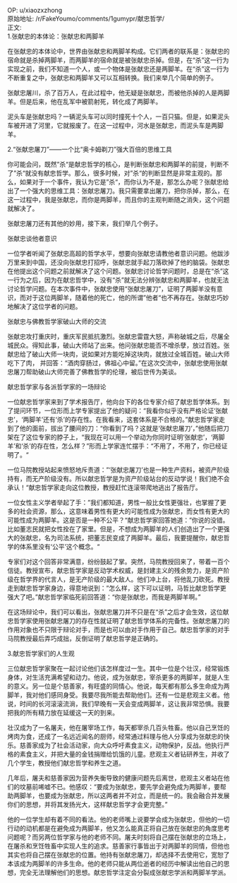 
OP: u/xiaozxzhong  
原始地址: /r/FakeYoumo/comments/1gumypr/献忠哲学/  
正文:  
1.张献忠的本体论：张献忠和两脚羊



在张献忠的本体论中，世界由张献忠和两脚羊构成。它们两者的联系是：张献忠的宿命就是杀掉两脚羊，而两脚羊的宿命就是被张献忠杀掉。但是，在“杀”这一行为实现之前，我们不知道一个人，或一个物体是张献忠还是两脚羊。在“杀”这一行为不断重复之中，张献忠和两脚羊又可以互相转换。我们来举几个简单的例子。



张献忠屠川，杀了百万人，在此过程中，他无疑是张献忠，而被他杀掉的人是两脚羊。但是后来，他在乱军中被箭射死，转化成了两脚羊。

泥头车是张献忠吗？一辆泥头车可以同时撞死十个人，一百只猫。但是，如果泥头车被开进了河里，它就报废了。在这一过程中，河水是张献忠，而泥头车是两脚羊。



2.“张献忠屠刀”——一个比“奥卡姆剃刀”强大百倍的思维工具



你可能会问，既然”杀“是献忠哲学的核心，是判断张献忠和两脚羊的前提，判断不了”杀“就没有献忠哲学。那么，很多时候，对”杀“的判断显然是非常主观的。那么，如果对于一个事件，我认为它是”杀“，而你认为不是，那怎么办呢？张献忠给出了一个强大的思维工具：张献忠屠刀。我只需要拿出屠刀，把你杀掉，那么，在这一过程中，我是张献忠，而你是两脚羊，而且你的主观判断随之消失，这个问题就解决了。



张献忠屠刀还有其他的妙用，接下来，我们举几个例子。



张献忠谈他者意识

一位学者听闻了张献忠高超的哲学水平，想要向张献忠请教他者意识问题。他跋涉万里来到中国，还没向张献忠打招呼，张献忠就手起刀落砍掉了他的脑袋。张献忠在他提出这个问题之前就解决了这个问题。张献忠讨论哲学问题时，总是在“杀”这一行为之后，因为在献忠哲学中，没有“杀”就无法分辨张献忠和两脚羊，也就无法讨论哲学问题。在本次事件中，张献忠使用“张献忠屠刀”，证明了两脚羊没有意识，而对于这位两脚羊，随着他的死亡，他的所谓”他者“也不再存在。张献忠巧妙地解决了这位学者的问题。



张献忠与佛教哲学家破山大师的交流



张献忠攻打重庆时，重庆军民抵抗激烈。张献忠雷霆大怒，声称破城之后，尽屠全城民众。得知此事，破山大师站了出来。他问张献忠能否不增杀孽，放过百姓。张献忠给了破山大师一块肉，说如果对方能吃掉这块肉，就放过全城百姓。破山大师吃下了肉， 并回答：“酒肉穿肠过，佛祖心中留。”在这次交流中，张献忠使用张献忠屠刀帮助破山大师完善了佛教哲学的伦理，被后世传为美谈。



献忠哲学家与各派哲学家的一场辩论



一位献忠哲学家来到了学术报告厅，他向台下的各位专家介绍了献忠哲学体系。到了提问环节，一位形而上学专家提出了他的疑问：“我看你似乎没有严格论证‘张献忠’，‘两脚羊’还有‘杀’的存在性。在我看来，这套体系是不合格的。”献忠哲学家走到了他的面前，拔出了腰间的刀：“你看到了吗？这就是‘张献忠屠刀’，”他随后把刀架在了这位专家的脖子上，“我现在可以用一个举动为你同时证明‘张献忠’，‘两脚羊’和‘杀’的存在性，怎么样？”形而上学家连忙摆手：“不用了，不用了，你已经证明了。“

一位马院教授站起来愤怒地斥责道：”‘张献忠屠刀’也是一种生产资料，被资产阶级持有，而无产阶级没有。所以献忠哲学是为资产阶级站台的反动学说！我们绝不会承认！“献忠哲学家走向这位教授，教授赶忙连滚带爬地逃出了报告厅。

一位女性主义学者举起了手：”我们都知道，男性一般比女性更强壮，也掌握了更多的社会资源，那么，这意味着男性有更大的可能性成为张献忠，而女性有更大的可能性成为两脚羊。这是否是一种不公平？“献忠哲学家回答她道：”你说的没错。比如董志民就把女性拴在了家里。但是，不想成为两脚羊的人们创造出了一个更强大的张献忠，名为司法系统，把董志民变成了两脚羊。最后，我要提醒你，献忠哲学的体系里没有‘公平’这个概念。“

专家们对这个回答非常满意，纷纷鼓起了掌。突然，马院教授回来了，带着一百个信徒。教授宣布，献忠哲学家是反动学术权威，是封建主义的残余势力，是资产阶级在哲学界的代言人，是无产阶级的最大敌人。他们冲上台，将他乱刀砍死。教授走到献忠哲学家身边，得意地说到：”怎么样，这下可以证明，马哲比献忠哲学更强大了吧。”献忠哲学家临死前回答道：“你是张献忠，而我是两脚羊啊。”

在这场辩论中，我们可以看出，张献忠屠刀并不只是在“杀”之后才会生效，这位献忠哲学家使用张献忠屠刀的存在性就证明了献忠哲学体系的完备性。张献忠屠刀的作用对象也不只限于辩论对手，而是也可以由对手作用于自己。献忠哲学家的对手马院教授最后弄巧成拙，反倒证明了献忠哲学是正确的。



3.献忠哲学家们的人生观



三位献忠哲学家聚在一起讨论他们该怎样度过一生。其中一位是个壮汉，经常锻炼身体，对生活充满希望和动力。他说，成为张献忠，宰杀更多的两脚羊，就是人生的意义。另一位是个慈善家，有旺盛的同情心。他说，每天都有那么多生命成为两脚羊，我对他们感同身受。我要尽我所能去帮助他们。还有一位是悲观主义者。他说，时间的长河滚滚流淌，我们早晚有一天会变成两脚羊，这让我非常恐惧。我要把我的所有精力放在延缓这一天的到来。

壮汉成为了一名屠夫，他在屠宰场工作，每天都宰杀几百头牲畜。他以自己烹饪的烤肉为食，还成了一名远近闻名的厨师，经常通过料理与他人分享成为张献忠的快乐。慈善家成为了社会活动家，向大众呼吁素食主义，动物保护，反战。他执行严格的素食主义，并把大量的金钱捐赠给饥饿的儿童。悲观主义者钻研养生，并收了几个学生，教授他们献忠哲学和养生之道。

几年后，屠夫和慈善家因为营养失衡导致的健康问题先后离世，悲观主义者站在他们的坟墓前唏嘘不已。他感叹：“要成为张献忠，要先学会避免成为两脚羊，要帮助两脚羊，也要成为张献忠，所以这两者并不对立，而是统一的。我会融合并发展你们的思想，并将其发扬光大，这样献忠哲学才会更完整。”

他的一位学生却有着不同的看法。他的老师嘴上说要学会成为张献忠，但他的一切行动的动机都是在避免成为两脚羊，他又怎么能真正将自己放在张献忠的角度思考问题呢？而另两位哲学家与他的老师不同。屠夫时刻将自己摆在张献忠的立场上，在屠杀和烹饪牲畜中实现人生的追求。慈善家行事皆出于对两脚羊的同情，但他也其实也将自己摆在张献忠的位置。他持有张献忠屠刀，却选择不去使用它，宽恕了本该成为两脚羊的许多生命。他的老师只能从两位逝者的经历中解读出他自己的思想，完全无法理解他们的思想。献忠哲学注定会分裂成张献忠学派和两脚羊学派。
